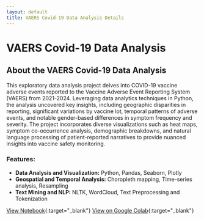 ```yaml
---
layout: default
title: VAERS Covid-19 Data Analysis Details
---
```


# VAERS Covid-19 Data Analysis

## About the VAERS Covid-19 Data Analysis

This exploratory data analysis project delves into COVID-19 vaccine adverse events reported to the Vaccine Adverse Event Reporting System (VAERS) from 2021-2024. Leveraging data analytics techniques in Python, the analysis uncovered key insights, including geographic disparities in reporting, significant variations by vaccine lot, temporal patterns of adverse events, and notable gender-based differences in symptom frequency and severity. The project incorporates diverse visualizations such as heat maps, symptom co-occurrence analysis, demographic breakdowns, and natural language processing of patient-reported narratives to provide nuanced insights into vaccine safety monitoring.

### Features:

* **Data Analysis and Visualization:** Python, Pandas, Seaborn, Plotly
* **Geospatial and Temporal Analysis:** Choropleth mapping, Time-series analysis, Resampling
* **Text Mining and NLP:** NLTK, WordCloud, Text Preprocessing and Tokenization


[View Notebook](https://rachelradical.github.io/blob/17157a2ca39677d837c742b8a87aa84445f8be2a/VAERS-Covid19-Analysis/VAERS_Covid_Data.ipynb){:target="_blank"}
[View on Google Colab](https://colab.research.google.com/drive/1M7g1qVAHilMeqo3WdN2dKihFlY6olsi9?usp=sharing){:target="_blank"}
